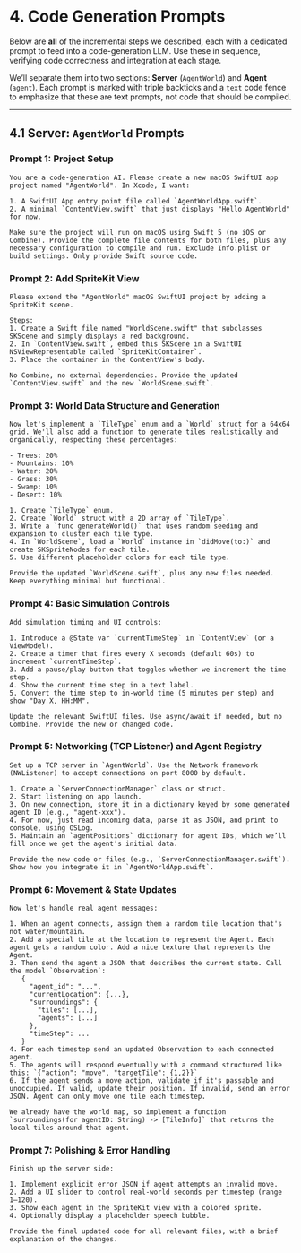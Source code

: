 
# 4. Code Generation Prompts

Below are **all** of the incremental steps we described, each with a dedicated prompt to feed into a code-generation LLM. Use these in sequence, verifying code correctness and integration at each stage.

We’ll separate them into two sections: **Server** (`AgentWorld`) and **Agent** (`agent`). Each prompt is marked with triple backticks and a `text` code fence to emphasize that these are text prompts, not code that should be compiled.

---

## 4.1 Server: `AgentWorld` Prompts

### **Prompt 1: Project Setup**

```text
You are a code-generation AI. Please create a new macOS SwiftUI app project named "AgentWorld". In Xcode, I want:

1. A SwiftUI App entry point file called `AgentWorldApp.swift`.
2. A minimal `ContentView.swift` that just displays "Hello AgentWorld" for now.

Make sure the project will run on macOS using Swift 5 (no iOS or Combine). Provide the complete file contents for both files, plus any necessary configuration to compile and run. Exclude Info.plist or build settings. Only provide Swift source code.
```

### **Prompt 2: Add SpriteKit View**

```text
Please extend the "AgentWorld" macOS SwiftUI project by adding a SpriteKit scene. 

Steps:
1. Create a Swift file named "WorldScene.swift" that subclasses SKScene and simply displays a red background.
2. In `ContentView.swift`, embed this SKScene in a SwiftUI NSViewRepresentable called `SpriteKitContainer`.
3. Place the container in the ContentView's body. 

No Combine, no external dependencies. Provide the updated `ContentView.swift` and the new `WorldScene.swift`.
```

### **Prompt 3: World Data Structure and Generation**

```text
Now let's implement a `TileType` enum and a `World` struct for a 64x64 grid. We'll also add a function to generate tiles realistically and organically, respecting these percentages:

- Trees: 20%
- Mountains: 10%
- Water: 20%
- Grass: 30%
- Swamp: 10%
- Desert: 10%

1. Create `TileType` enum.
2. Create `World` struct with a 2D array of `TileType`.
3. Write a `func generateWorld()` that uses random seeding and expansion to cluster each tile type. 
4. In `WorldScene`, load a `World` instance in `didMove(to:)` and create SKSpriteNodes for each tile. 
5. Use different placeholder colors for each tile type. 

Provide the updated `WorldScene.swift`, plus any new files needed. Keep everything minimal but functional.
```

### **Prompt 4: Basic Simulation Controls**

```text
Add simulation timing and UI controls:

1. Introduce a @State var `currentTimeStep` in `ContentView` (or a ViewModel). 
2. Create a timer that fires every X seconds (default 60s) to increment `currentTimeStep`. 
3. Add a pause/play button that toggles whether we increment the time step. 
4. Show the current time step in a text label. 
5. Convert the time step to in-world time (5 minutes per step) and show "Day X, HH:MM".

Update the relevant SwiftUI files. Use async/await if needed, but no Combine. Provide the new or changed code.
```

### **Prompt 5: Networking (TCP Listener) and Agent Registry**

```text
Set up a TCP server in `AgentWorld`. Use the Network framework (NWListener) to accept connections on port 8000 by default. 

1. Create a `ServerConnectionManager` class or struct.
2. Start listening on app launch.
3. On new connection, store it in a dictionary keyed by some generated agent ID (e.g., "agent-xxx").
4. For now, just read incoming data, parse it as JSON, and print to console, using OSLog.
5. Maintain an `agentPositions` dictionary for agent IDs, which we’ll fill once we get the agent’s initial data.

Provide the new code or files (e.g., `ServerConnectionManager.swift`). Show how you integrate it in `AgentWorldApp.swift`.
```

### **Prompt 6: Movement & State Updates**

```text
Now let's handle real agent messages:

1. When an agent connects, assign them a random tile location that's not water/mountain.
2. Add a special tile at the location to represent the Agent. Each agent gets a random color. Add a nice texture that represents the Agent.
3. Then send the agent a JSON that describes the current state. Call the model `Observation`:
   {
     "agent_id": "...",
     "currentLocation": {...},
     "surroundings": {
       "tiles": [...],
       "agents": [...]
     },
     "timeStep": ...
   }
4. For each timestep send an updated Observation to each connected agent.
5. The agents will respond eventually with a command structured like this: `{"action": "move", "targetTile": {1,2}}`
6. If the agent sends a move action, validate if it's passable and unoccupied. If valid, update their position. If invalid, send an error JSON. Agent can only move one tile each timestep.

We already have the world map, so implement a function `surroundings(for agentID: String) -> [TileInfo]` that returns the local tiles around that agent. 
```

### **Prompt 7: Polishing & Error Handling**

```text
Finish up the server side:

1. Implement explicit error JSON if agent attempts an invalid move.
2. Add a UI slider to control real-world seconds per timestep (range 1–120).
3. Show each agent in the SpriteKit view with a colored sprite. 
4. Optionally display a placeholder speech bubble.

Provide the final updated code for all relevant files, with a brief explanation of the changes. 
```

